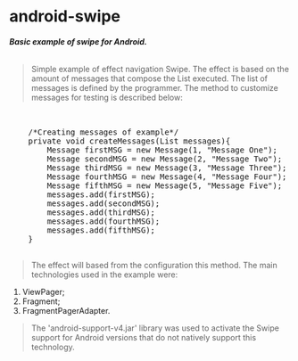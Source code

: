 android-swipe
=============

###### **Basic example of swipe for Android.**


> Simple example of effect navigation Swipe. The effect is based on the amount of messages that compose the List executed. The list of messages is defined by the programmer. The method to customize messages for testing is described below:

<pre>  
    
    /*Creating messages of example*/
    private void createMessages(List<Message> messages){
    	Message firstMSG = new Message(1, "Message One");
    	Message secondMSG = new Message(2, "Message Two");
    	Message thirdMSG = new Message(3, "Message Three");
    	Message fourthMSG = new Message(4, "Message Four");
    	Message fifthMSG = new Message(5, "Message Five");
    	messages.add(firstMSG);
    	messages.add(secondMSG);
    	messages.add(thirdMSG);
    	messages.add(fourthMSG);
    	messages.add(fifthMSG);
    } 
    
</pre>

> The effect will based from the configuration this method. The main technologies used in the example were:

1. ViewPager;
2. Fragment;
3. FragmentPagerAdapter.

> The 'android-support-v4.jar' library was used to activate the Swipe support for Android versions that do not natively support this technology.
